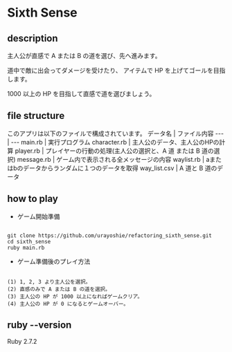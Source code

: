 # Sixth Sense

## description

主人公が直感で A または B の道を選び、先へ進みます。

道中で敵に出会ってダメージを受けたり、
アイテムで HP を上げてゴールを目指します。

1000 以上の HP を目指して直感で道を選びましょう。

## file structure

このアプリは以下のファイルで構成されています。
 データ名 | ファイル内容 
--- | ---
main.rb | 実行プログラム
character.rb | 主人公のデータ、主人公のHPの計算
player.rb | プレイヤーの行動の処理(主人公の選択と、A 道 または B 道の選択)
message.rb | ゲーム内で表示される全メッセージの内容
waylist.rb | aまたはbのデータからランダムに１つのデータを取得
way_list.csv | A 道と B 道のデータ

## how to play

- ゲーム開始準備

```

git clone https://github.com/urayoshie/refactoring_sixth_sense.git
cd sixth_sense
ruby main.rb

```

- ゲーム準備後のプレイ方法

```

(1) 1, 2, 3 より主人公を選択。
(2) 直感のみで A または B の道を選択。
(3) 主人公の HP が 1000 以上になればゲームクリア。
(4) 主人公の HP が 0 になるとゲームオーバー。

```

## ruby --version

Ruby 2.7.2
